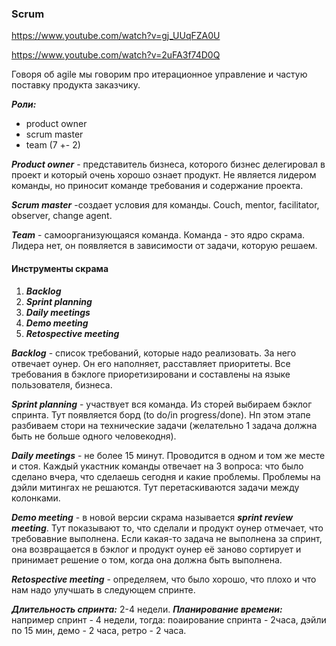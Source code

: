### Scrum
https://www.youtube.com/watch?v=gj_UUqFZA0U

https://www.youtube.com/watch?v=2uFA3f74D0Q


Говоря об agile мы говорим про итерационное управление и частую поставку продукта заказчику.

***Роли:***
- product owner
- scrum master
- team (7 +- 2)

***Product owner*** - представитель бизнеса, которого бизнес делегировал в проект и который очень хорошо ознает продукт. Не является лидером команды, но приносит команде требования и содержание проекта.

***Scrum master*** -создает условия для команды. Couch, mentor, facilitator, observer, change agent.

***Team*** - самоорганизующаяся команда.  Команда - это ядро скрама. Лидера нет, он появляется в зависимости от задачи, которую решаем.

#### Инструменты скрама
1. ***Backlog***
2. ***Sprint planning***
3. ***Daily meetings***
4. ***Demo meeting***
5. ***Retospective meeting***

***Backlog*** - список требований, которые надо реализовать. За него отвечает оунер. Он его наполняет, расставляет приоритеты. Все требования в бэклоге приоретизировани и составлены на языке пользователя, бизнеса.

***Sprint planning*** - участвует вся команда. Из сторей выбираем бэклог спринта. Тут появляется борд (to do/in progress/done). Нп этом этапе разбиваем стори на технические задачи (желательно 1 задача должна быть не больше одного человекодня).

***Daily meetings*** - не более 15 минут. Проводится в одном и том же месте и стоя. Каждый укастник команды отвечает на 3 вопроса: что было сделано вчера, что сделаешь сегодня и какие проблемы. Проблемы на дэйли митингах не решаются. Тут перетаскиваются задачи между колонками.

***Demo meeting*** - в новой версии скрама называется ***sprint review meeting***. Тут показывают то, что сделали и продукт оунер отмечает, что требовавние выполнена. Если какая-то задача не выполнена за спринт, она возвращается в бэклог и продукт оунер её заново сортирует и принимает решение о том, когда она должна быть выполнена.

***Retospective meeting*** - определяем, что было хорошо, что плохо и что нам надо улучшать в следующем спринте.


***Длительность спринта:*** 2-4 недели.
***Планирование времени:*** например спринт - 4 недели, тогда: поаирование спринта - 2часа, дэйли по 15 мин, демо - 2 часа, ретро - 2 часа.

